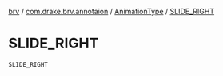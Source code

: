 [brv](../../index.md) / [com.drake.brv.annotaion](../index.md) / [AnimationType](index.md) / [SLIDE_RIGHT](./-s-l-i-d-e_-r-i-g-h-t.md)

# SLIDE_RIGHT

`SLIDE_RIGHT`